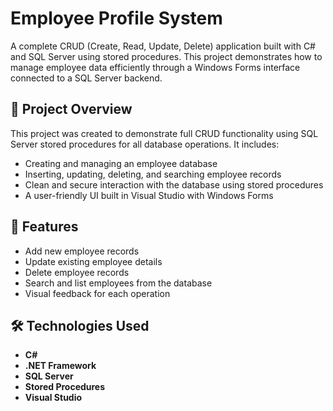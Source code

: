# Employee Profile System

A complete CRUD (Create, Read, Update, Delete) application built with C# and SQL Server using stored procedures. This project demonstrates how to manage employee data efficiently through a Windows Forms interface connected to a SQL Server backend.

## 📌 Project Overview

This project was created to demonstrate full CRUD functionality using SQL Server stored procedures for all database operations. It includes:

- Creating and managing an employee database
- Inserting, updating, deleting, and searching employee records
- Clean and secure interaction with the database using stored procedures
- A user-friendly UI built in Visual Studio with Windows Forms

## 🎯 Features

- Add new employee records
- Update existing employee details
- Delete employee records
- Search and list employees from the database
- Visual feedback for each operation

## 🛠 Technologies Used

- **C#**
- **.NET Framework**
- **SQL Server**
- **Stored Procedures**
- **Visual Studio**
